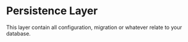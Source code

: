 ﻿# Persistence Layer

This layer contain all configuration, migration or whatever relate to your database.